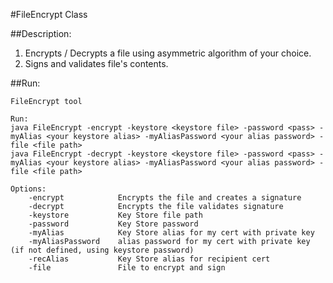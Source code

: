#FileEncrypt Class

##Description:
1. Encrypts / Decrypts a file using asymmetric algorithm of your choice.
2. Signs and validates file's contents.

##Run:

```
FileEncrypt tool

Run:
java FileEncrypt -encrypt -keystore <keystore file> -password <pass> -myAlias <your keystore alias> -myAliasPassword <your alias password> -file <file path>
java FileEncrypt -decrypt -keystore <keystore file> -password <pass> -myAlias <your keystore alias> -myAliasPassword <your alias password> -file <file path>

Options:
    -encrypt            Encrypts the file and creates a signature
    -decrypt            Encrypts the file validates signature
    -keystore           Key Store file path
    -password           Key Store password
    -myAlias            Key Store alias for my cert with private key
    -myAliasPassword    alias password for my cert with private key (if not defined, using keystore password)
    -recAlias           Key Store alias for recipient cert
    -file               File to encrypt and sign
```
